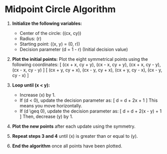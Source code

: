 # Midpoint Circle Algorithm

1. **Initialize the following variables:**
   - Center of the circle: \((cx, cy)\)
   - Radius: \(r\)
   - Starting point: \((x, y) = (0, r)\)
   - Decision parameter \(d = 1 - r\) (Initial decision value)

2. **Plot the initial points:**
   Plot the eight symmetrical points using the following coordinates:
   \[
   (cx + x, cy + y), (cx - x, cy + y), (cx + x, cy - y), (cx - x, cy - y)
   \]
   \[
   (cx + y, cy + x), (cx - y, cy + x), (cx + y, cy - x), (cx - y, cy - x)
   \]

3. **Loop until \(x < y\):**
   - Increase \(x\) by 1.
   - If \(d < 0\), update the decision parameter as:
     \[
     d = d + 2x + 1
     \]
     This means you move horizontally.
   - If \(d \geq 0\), update the decision parameter as:
     \[
     d = d + 2(x - y) + 1
     \]
     Then, decrease \(y\) by 1.

4. **Plot the new points** after each update using the symmetry.

5. **Repeat steps 3 and 4** until \(x\) is greater than or equal to \(y\).

6. **End the algorithm** once all points have been plotted.
